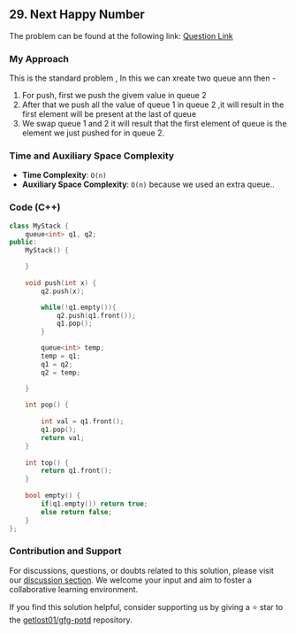 ## 29. Next Happy Number

The problem can be found at the following link: [Question Link](https://leetcode.com/problems/implement-stack-using-queues/description/)

### My Approach

This is the standard problem , In this we can xreate two queue ann then -

1. For push, first we push the givem value in queue 2
2. After that we push all the value of queue 1 in queue 2 ,it will result in the first element will be present at the last of queue
3. We swap queue 1 and 2 it will result that the first element of queue is the element we just pushed for in queue 2.

### Time and Auxiliary Space Complexity

- **Time Complexity**: `O(n)` 
- **Auxiliary Space Complexity**: `O(n)` because we used an extra queue..

### Code (C++)

```cpp
class MyStack {
    queue<int> q1, q2;
public:
    MyStack() {

    }
    
    void push(int x) {
        q2.push(x);

        while(!q1.empty()){
            q2.push(q1.front());
            q1.pop();
        }

        queue<int> temp;
        temp = q1;
        q1 = q2;
        q2 = temp;

    }
    
    int pop() {
 
        int val = q1.front();
        q1.pop();
        return val;
    }
    
    int top() {
        return q1.front();
    }
    
    bool empty() {
        if(q1.empty()) return true;
        else return false;
    }
};
```

### Contribution and Support

For discussions, questions, or doubts related to this solution, please visit our [discussion section](https://github.com/getlost01/gfg-potd/discussions). We welcome your input and aim to foster a collaborative learning environment.

If you find this solution helpful, consider supporting us by giving a ⭐ star to the [getlost01/gfg-potd](https://github.com/getlost01/gfg-potd) repository.